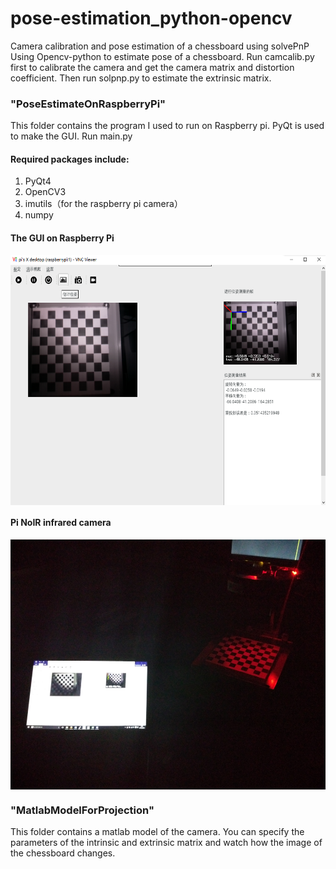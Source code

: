 # pose-estimation_python-opencv
Camera calibration and pose estimation of a chessboard using solvePnP
Using Opencv-python to estimate pose of a chessboard.
Run camcalib.py first to calibrate the camera and get the camera matrix and distortion coefficient.
Then run solpnp.py to estimate the extrinsic matrix.

### "PoseEstimateOnRaspberryPi" 
This folder contains the program I used to run on Raspberry pi. PyQt is used to make the GUI. Run main.py

#### Required packages include:
1. PyQt4
2. OpenCV3
3. imutils（for the raspberry pi camera）
4. numpy
#### The GUI on Raspberry Pi
<img src="https://github.com/cyrilli/pose-estimation_python-opencv/blob/master/img/GUI.png?raw=true" width = "600" height = "400" alt="图片名称" align=center />

#### Pi NoIR infrared camera
<img src="https://github.com/cyrilli/pose-estimation_python-opencv/blob/master/img/work.jpg?raw=true" width = "600" height = "400" alt="图片名称" align=center />

### "MatlabModelForProjection" 
This folder contains a matlab model of the camera. You can specify the parameters of the intrinsic and extrinsic matrix and watch how the image of the chessboard changes.
